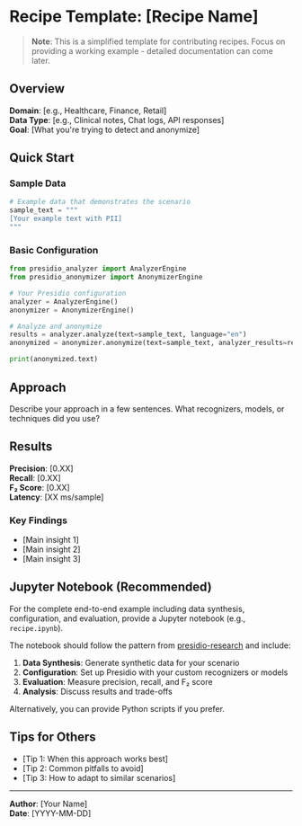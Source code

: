 # Recipe Template: [Recipe Name]

> **Note**: This is a simplified template for contributing recipes. Focus on providing a working example - detailed documentation can come later.

## Overview

**Domain**: [e.g., Healthcare, Finance, Retail]  
**Data Type**: [e.g., Clinical notes, Chat logs, API responses]  
**Goal**: [What you're trying to detect and anonymize]

## Quick Start

### Sample Data

```python
# Example data that demonstrates the scenario
sample_text = """
[Your example text with PII]
"""
```

### Basic Configuration

```python
from presidio_analyzer import AnalyzerEngine
from presidio_anonymizer import AnonymizerEngine

# Your Presidio configuration
analyzer = AnalyzerEngine()
anonymizer = AnonymizerEngine()

# Analyze and anonymize
results = analyzer.analyze(text=sample_text, language="en")
anonymized = anonymizer.anonymize(text=sample_text, analyzer_results=results)

print(anonymized.text)
```

## Approach

Describe your approach in a few sentences. What recognizers, models, or techniques did you use?

## Results

**Precision**: [0.XX]  
**Recall**: [0.XX]  
**F₂ Score**: [0.XX]  
**Latency**: [XX ms/sample]

### Key Findings

- [Main insight 1]
- [Main insight 2]
- [Main insight 3]

## Jupyter Notebook (Recommended)

For the complete end-to-end example including data synthesis, configuration, and evaluation, provide a Jupyter notebook (e.g., `recipe.ipynb`).

The notebook should follow the pattern from [presidio-research](https://github.com/microsoft/presidio-research) and include:

1. **Data Synthesis**: Generate synthetic data for your scenario
2. **Configuration**: Set up Presidio with your custom recognizers or models
3. **Evaluation**: Measure precision, recall, and F₂ score
4. **Analysis**: Discuss results and trade-offs

Alternatively, you can provide Python scripts if you prefer.

## Tips for Others

- [Tip 1: When this approach works best]
- [Tip 2: Common pitfalls to avoid]
- [Tip 3: How to adapt to similar scenarios]

---

**Author**: [Your Name]  
**Date**: [YYYY-MM-DD]

